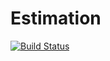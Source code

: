 # Estimation

[![Build Status](https://travis-ci.org/kofron/Estimation.jl.svg?branch=master)](https://travis-ci.org/kofron/Estimation.jl)
